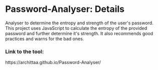 # Password-Analyser: Details
Analyser to determine the entropy and strength of the user's password. This project uses JavaScript to calculate the entropy of the provided password and further determine it's strength. It also recommends good practices and warns for the bad ones.   

<h3>Link to the tool:</h3> https://archittaa.github.io/Password-Analyser/
